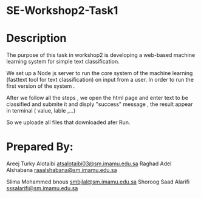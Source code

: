 # SE-Workshop2-Task1
# Description
The purpose of this task in workshop2 is developing a web-based machine learning system for simple text classification.

We set up a Node js server to run the core system of the machine learning (fasttext tool for text classification) on input from a user. In order to run the first version of the system .

After we follow all the steps , we open the html page and enter text to be classified and submite it and disply "success" message , the result appear in terminal ( value, lable ,...)

So we uploade all files that downloaded afer Run. 
# Prepared By:
Areej Turky Alotaibi	atsalotaibi03@sm.imamu.edu.sa
Raghad Adel Alshabana	raaalshabana@sm.imamu.edu.sa

Slima Mohammed bnous	smbjlal@sm.imamu.edu.sa
Shoroog Saad Alarifi	sssalarifi@sm.imamu.edu.sa
